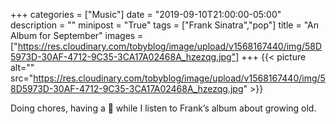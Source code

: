 +++
categories = ["Music"]
date = "2019-09-10T21:00:00-05:00"
description = ""
minipost = "True"
tags = ["Frank Sinatra","pop"]
title = "An Album for September"
images = ["https://res.cloudinary.com/tobyblog/image/upload/v1568167440/img/58D5973D-30AF-4712-9C35-3CA17A02468A_hzezqg.jpg"]
+++
{{< picture alt="" src="https://res.cloudinary.com/tobyblog/image/upload/v1568167440/img/58D5973D-30AF-4712-9C35-3CA17A02468A_hzezqg.jpg" >}}

Doing chores, having a 🥃  while I listen to Frank’s album about growing old. 
